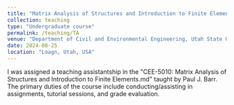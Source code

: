 ```yaml
---
title: "Matrix Analysis of Structures and Introduction to Finite Elements"
collection: teaching
type: "Undergraduate course"
permalink: /teaching/TA
venue: "Department of Civil and Environmental Engineering, Utah State University"
date: 2024-08-25
location: "Loagn, Utah, USA"
---
```


I was assigned a teaching assistantship in the "CEE-5010: Matrix Analysis of Structures and Introduction to Finite Elements.md" taught by Paul J. Barr. The primary duties of the course include conducting/assisting in assignments, tutorial sessions, and grade evaluation. 


